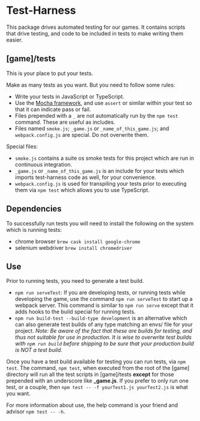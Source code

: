 # Test-Harness
This package drives automated testing for our games. It contains scripts that drive testing, and code to be included in tests to make writing them easier.

## [game]/tests
This is your place to put your tests.

Make as many tests as you want. But you need to follow some rules:

* Write your tests in JavaScript or TypeScript.
* Use the [Mocha framework](https://mochajs.org/), and use `assert` or similar within your test so that it can indicate pass or fail.
* Files prepended with a `_` are not automatically run by the `npm test` command. These are useful as includes.
* Files named `smoke.js`; `_game.js` or `_name_of_this_game.js`; and `webpack.config.js` are special. Do not overwrite them.

Special files:

* `smoke.js` contains a suite os smoke tests for this project which are run in continuous integration.
* `_game.js` or `_name_of_this_game.js` is an include for your tests which imports test-harness code as well, for your convenience.
* `webpack.config.js` is used for transpiling your tests prior to executing them via `npm test` which allows you to use TypeScript.

## Dependencies
To successfully run tests you will need to install the following on the system which is running tests:

* chrome browser `brew cask install google-chrome`
* selenium webdriver `brew install chromedriver`

## Use
Prior to running tests, you need to generate a test build.

* `npm run serveTest`: If you are developing tests, or running tests while developing the game, use the command `npm run serveTest` to start up a webpack server. This command is similar to `npm run serve` except that it adds hooks to the build special for running tests.
* `npm run build-test --build-type development` is an alternative which can also generate test builds of any type matching an envs/ file for your project. _Note: Be aware of the fact that these are builds for testing, and thus not suitable for use in production. It is wise to overwrite test builds with `npm run build` before shipping to be sure that your production build is NOT a test build._

Once you have a test build available for testing you can run tests, via `npm test`. The command, `npm test`, when executed from the root of the [game] directory will run all the test scripts in [game]/tests **except** for those prepended with an underscore like **\_game.js**. If you prefer to only run one test, or a couple, then `npm test -- -f yourTest1.js yourTest2.js` is what you want.

For more information about use, the help command is your friend and advisor `npm test -- -h`.